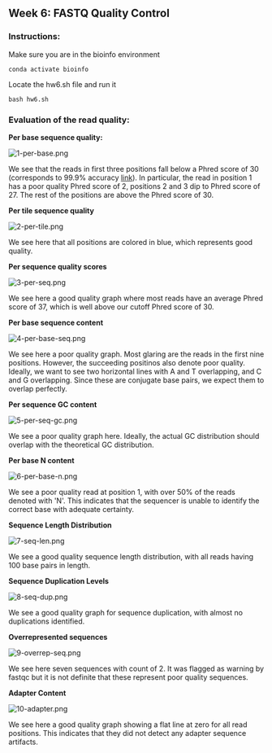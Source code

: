 ## Week 6: FASTQ Quality Control

### Instructions:
Make sure you are in the bioinfo environment
```
conda activate bioinfo
```

Locate the hw6.sh file and run it
```
bash hw6.sh
```

### Evaluation of the read quality:

**Per base sequence quality:**

![1-per-base.png](images/1-per-base.png)

We see that the reads in first three positions fall below a Phred score of 30 (corresponds to 99.9% accuracy [link](https://hbctraining.github.io/Training-modules/planning_successful_rnaseq/lessons/QC_raw_data.html)). In particular, the read in position 1 has a poor quality Phred score of 2, positions 2 and 3 dip to Phred score of 27. The rest of the positions are above the Phred score of 30.

**Per tile sequence quality**

![2-per-tile.png](images/2-per-tile.png)

We see here that all positions are colored in blue, which represents good quality.

**Per sequence quality scores**

![3-per-seq.png](images/3-per-seq.png)

We see here a good quality graph where most reads have an average Phred score of 37, which is well above our cutoff Phred score of 30.

**Per base sequence content**

![4-per-base-seq.png](images/4-per-base-seq.png)

We see here a poor quality graph. Most glaring are the reads in the first nine positions. However, the succeeding positinos also denote poor quality. Ideally, we want to see two horizontal lines with A and T overlapping, and C and G overlapping. Since these are conjugate base pairs, we expect them to overlap perfectly.

**Per sequence GC content**

![5-per-seq-gc.png](images/5-per-seq-gc.png)

We see a poor quality graph here. Ideally, the actual GC distribution should overlap with the theoretical GC distribution.

**Per base N content**

![6-per-base-n.png](images/6-per-base-n.png)

We see a poor quality read at position 1, with over 50% of the reads denoted with 'N'. This indicates that the sequencer is unable to identify the correct base with adequate certainty.

**Sequence Length Distribution**

![7-seq-len.png](images/7-seq-len.png)

We see a good quality sequence length distribution, with all reads having 100 base pairs in length.

**Sequence Duplication Levels**

![8-seq-dup.png](images/8-seq-dup.png)

We see a good quality graph for sequence duplication, with almost no duplications identified.

**Overrepresented sequences**

![9-overrep-seq.png](images/9-overrep-seq.png)

We see here seven sequences with count of 2. It was flagged as warning by fastqc but it is not definite that these represent poor quality sequences.

**Adapter Content**

![10-adapter.png](images/10-adapter.png)

We see here a good quality graph showing a flat line at zero for all read positions. This indicates that they did not detect any adapter sequence artifacts.


